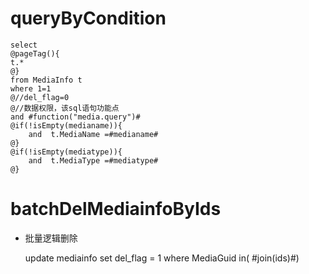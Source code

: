 queryByCondition
===


    select 
    @pageTag(){
    t.*
    @}
    from MediaInfo t
    where 1=1
    @//del_flag=0 
    @//数据权限，该sql语句功能点  
    and #function("media.query")#
    @if(!isEmpty(medianame)){
        and  t.MediaName =#medianame#
    @}
    @if(!isEmpty(mediatype)){
        and  t.MediaType =#mediatype#
    @}
    
    
    

batchDelMediainfoByIds
===

* 批量逻辑删除

    update mediainfo set del_flag = 1 where MediaGuid  in( #join(ids)#)
    

